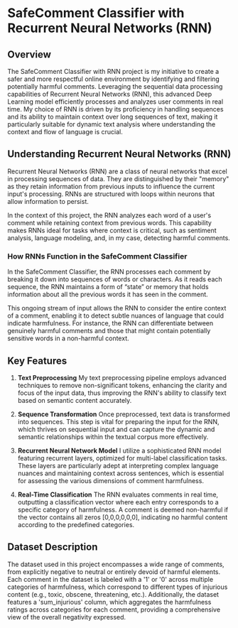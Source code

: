 

# SafeComment Classifier with Recurrent Neural Networks (RNN)

## Overview

The SafeComment Classifier with RNN project is my initiative to create a safer and more respectful online environment by identifying and filtering potentially harmful comments. Leveraging the sequential data processing capabilities of Recurrent Neural Networks (RNN), this advanced Deep Learning model efficiently processes and analyzes user comments in real time. My choice of RNN is driven by its proficiency in handling sequences and its ability to maintain context over long sequences of text, making it particularly suitable for dynamic text analysis where understanding the context and flow of language is crucial.

## Understanding Recurrent Neural Networks (RNN)

Recurrent Neural Networks (RNN) are a class of neural networks that excel in processing sequences of data. They are distinguished by their "memory" as they retain information from previous inputs to influence the current input's processing. RNNs are structured with loops within neurons that allow information to persist.

In the context of this project, the RNN analyzes each word of a user's comment while retaining context from previous words. This capability makes RNNs ideal for tasks where context is critical, such as sentiment analysis, language modeling, and, in my case, detecting harmful comments.

### How RNNs Function in the SafeComment Classifier

In the SafeComment Classifier, the RNN processes each comment by breaking it down into sequences of words or characters. As it reads each sequence, the RNN maintains a form of “state” or memory that holds information about all the previous words it has seen in the comment.

This ongoing stream of input allows the RNN to consider the entire context of a comment, enabling it to detect subtle nuances of language that could indicate harmfulness. For instance, the RNN can differentiate between genuinely harmful comments and those that might contain potentially sensitive words in a non-harmful context.

## Key Features

1. **Text Preprocessing**
   My text preprocessing pipeline employs advanced techniques to remove non-significant tokens, enhancing the clarity and focus of the input data, thus improving the RNN's ability to classify text based on semantic content accurately.

2. **Sequence Transformation**
   Once preprocessed, text data is transformed into sequences. This step is vital for preparing the input for the RNN, which thrives on sequential input and can capture the dynamic and semantic relationships within the textual corpus more effectively.

3. **Recurrent Neural Network Model**
   I utilize a sophisticated RNN model featuring recurrent layers, optimized for multi-label classification tasks. These layers are particularly adept at interpreting complex language nuances and maintaining context across sentences, which is essential for assessing the various dimensions of comment harmfulness.

4. **Real-Time Classification**
   The RNN evaluates comments in real time, outputting a classification vector where each entry corresponds to a specific category of harmfulness. A comment is deemed non-harmful if the vector contains all zeros [0,0,0,0,0,0], indicating no harmful content according to the predefined categories.

## Dataset Description

The dataset used in this project encompasses a wide range of comments, from explicitly negative to neutral or entirely devoid of harmful elements. Each comment in the dataset is labeled with a '1' or '0' across multiple categories of harmfulness, which correspond to different types of injurious content (e.g., toxic, obscene, threatening, etc.). Additionally, the dataset features a 'sum_injurious' column, which aggregates the harmfulness ratings across categories for each comment, providing a comprehensive view of the overall negativity expressed.

